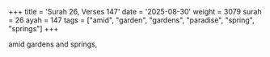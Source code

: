 +++
title = 'Surah 26, Verses 147'
date = '2025-08-30'
weight = 3079
surah = 26
ayah = 147
tags = ["amid", "garden", "gardens", "paradise", "spring", "springs"]
+++

amid gardens and springs,
